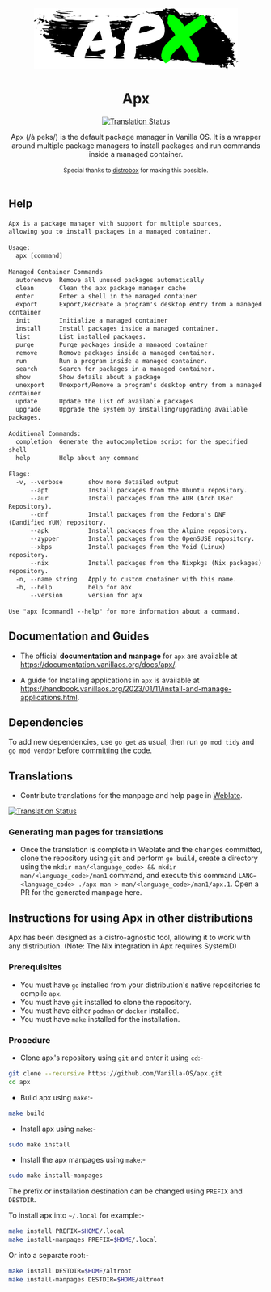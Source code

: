 <div align="center">
  <img src="apx-logo.png" height="120">
  <h1 align="center">Apx</h1>


[![Translation Status][weblate-image]][weblate-url]

[weblate-url]: https://hosted.weblate.org/engage/vanilla-os/
[weblate-image]: https://hosted.weblate.org/widgets/vanilla-os/-/apx/svg-badge.svg
[weblate-status-image]: https://hosted.weblate.org/widgets/vanilla-os/-/apx/multi-auto.svg

  <p align="center">Apx (/à·peks/) is the default package manager in Vanilla OS. It is a wrapper around multiple package managers to install packages and run commands inside a managed container.</p>
  <small>Special thanks to <a href="https://github.com/89luca89/distrobox">distrobox</a> for making this possible.</small>
</div>

<br/>

## Help

```
Apx is a package manager with support for multiple sources,
allowing you to install packages in a managed container.

Usage:
  apx [command]

Managed Container Commands
  autoremove  Remove all unused packages automatically
  clean       Clean the apx package manager cache
  enter       Enter a shell in the managed container
  export      Export/Recreate a program's desktop entry from a managed container
  init        Initialize a managed container
  install     Install packages inside a managed container.
  list        List installed packages.
  purge       Purge packages inside a managed container
  remove      Remove packages inside a managed container.
  run         Run a program inside a managed container.
  search      Search for packages in a managed container.
  show        Show details about a package
  unexport    Unexport/Remove a program's desktop entry from a managed container
  update      Update the list of available packages
  upgrade     Upgrade the system by installing/upgrading available packages.

Additional Commands:
  completion  Generate the autocompletion script for the specified shell
  help        Help about any command

Flags:
  -v, --verbose       show more detailed output
      --apt           Install packages from the Ubuntu repository.
      --aur           Install packages from the AUR (Arch User Repository).
      --dnf           Install packages from the Fedora's DNF (Dandified YUM) repository.
      --apk           Install packages from the Alpine repository.
      --zypper        Install packages from the OpenSUSE repository.
      --xbps          Install packages from the Void (Linux) repository.
      --nix           Install packages from the Nixpkgs (Nix packages) repository.
  -n, --name string   Apply to custom container with this name.
  -h, --help          help for apx
      --version       version for apx

Use "apx [command] --help" for more information about a command.
```

## Documentation and Guides

- The official **documentation and manpage** for `apx` are available at <https://documentation.vanillaos.org/docs/apx/>.

- A guide for Installing applications in `apx` is available at <https://handbook.vanillaos.org/2023/01/11/install-and-manage-applications.html>.

## Dependencies

To add new dependencies, use `go get` as usual, then run `go mod tidy` and `go mod vendor` before committing the code.

## Translations

- Contribute translations for the manpage and help page in [Weblate](https://hosted.weblate.org/projects/vanilla-os/apx).

[![Translation Status][weblate-status-image]][weblate-url]

### Generating man pages for translations

- Once the translation is complete in Weblate and the changes committed, clone the repository using `git` and perform `go build`, create a directory using the `mkdir man/<language_code> && mkdir man/<language_code>/man1` command, and execute this command `LANG=<language_code> ./apx man > man/<language_code>/man1/apx.1`. Open a PR for the generated manpage here.

## Instructions for using Apx in other distributions

Apx has been designed as a distro-agnostic tool, allowing it to work with any distribution. (Note: The Nix integration in Apx requires SystemD)

### Prerequisites

- You must have `go` installed from your distribution's native repositories to compile `apx`.
- You must have `git` installed to clone the repository.
- You must have either `podman` or `docker` installed.
- You must have `make` installed for the installation.

### Procedure

- Clone apx's repository using `git` and enter it using `cd`:-

``` bash
git clone --recursive https://github.com/Vanilla-OS/apx.git
cd apx
```

- Build apx using `make`:-

``` bash
make build
```

- Install apx using `make`:-

``` bash
sudo make install
```

- Install the apx manpages using `make`:-

``` bash
sudo make install-manpages
```

The prefix or installation destination can be changed using `PREFIX` and `DESTDIR`.

To install apx into `~/.local` for example:-

``` bash
make install PREFIX=$HOME/.local
make install-manpages PREFIX=$HOME/.local
```

Or into a separate root:-

``` bash
make install DESTDIR=$HOME/altroot
make install-manpages DESTDIR=$HOME/altroot
```
